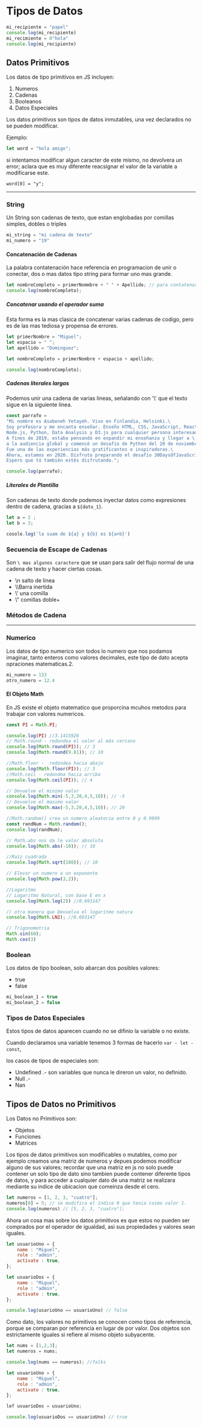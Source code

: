 # Tipos de Datos

```javascript
mi_recipiente = "papel"
console.log(mi_recipiente)
mi_recimiente = 0"hola"
console.log(mi_recipiente)
```

## Datos Primitivos

Los datos de tipo primitivos en JS incluyen:

1. Numeros
2. Cadenas
3. Booleanos
4. Datos Especiales

Los datos primitivos  son tipos de datos inmutables, una vez declarados no se pueden modificar.

Ejemplo:

```javascript
let word = "hola amigo";
```

si intentamos modificar algun caracter de este mismo, no devolvera un error; aclara que es muy diferente reacsignar el valor de la variable a modificarse este.

```
word[0] = "y";
```

---

### String

Un String son cadenas de texto, que estan englobadas por comillas simples, dobles o triples

```javascript
mi_string = "mi cadena de texto"
mi_numero = "19"
```

#### Concatenación de Cadenas

La palabra contatenación hace referencia en programacion de unir o conectar, dos o mas datos tipo string para formar uno mas grande.

```javascript
let nombreCompleto = primerNommbre + " " + Apellido; // para contatenar se usa el operado + unir los strigs
console.log(nombreCompleto);
```

##### Concatenar usando el operador suma

Esta forma es la mas clasica de concatenar varias cadenas de codigo, pero es de las mas tediosa y propensa de errores.

```javascript
let primerNombre = "Miguel";
let espacio = " ";
let apellido = "Dominguez";

let nombreCompleto = primerNombre + espacio + apellido;

console.log(nombreCompleto);
```

##### Cadenas literales largas

Podemos unir una cadena de varias lineas, señalando con '\\' que el texto sigue en la siguiente linea.

```javascript
const parrafo =
"Mi nombre es Asabeneh Yetayeh. Vivo en Finlandia, Helsinki.\
Soy profesora y me encanta enseñar. Enseño HTML, CSS, JavaScript, React, Redux, \
Node.js, Python, Data Analysis y D3.js para cualquier persona interesada en aprender. \
A fines de 2019, estaba pensando en expandir mi enseñanza y llegar a \
a la audiencia global y comencé un desafío de Python del 20 de noviembre al 19 de diciembre.\
Fue una de las experiencias más gratificantes e inspiradoras.\
Ahora, estamos en 2020. Disfruto preparando el desafío 30DaysOfJavaScript y \
Espero que tú también estés disfrutando.";

console.log(parrafo);
```

##### Literales de Plantilla

Son cadenas de texto donde podemos inyectar datos como expresiones dentro de cadena, gracias a `${dato_1}`.

```javascript
let a = 2 ;
let b = 3;

cosole.log('la suam de ${a} y ${b} es ${a+b}')
```

### Secuencia de Escape de Cadenas

Son `\ mas algunos caractere` que se usan para salir del flujo normal de una cadena de texto y hacer ciertas cosas.

* \n salto de linea
* \\\Barra inertida
* \\' una comilla
* \\" comillas doble+

### Métodos de Cadena

---

### Numerico

Los datos de tipo numerico son todos lo numero que nos podamos imaginar, tanto enteros como valores decimales, este tipo de dato acepta opraciones matematicas.2.

```javascript
mi_numero = 133
otro_numero = 12.4
```

#### El Objeto Math

En JS existe el objeto matematico que proporcina mcuhos metodos para trabajar con valores numericos.

```javascript
const PI = Math.PI;

console.log(PI) //3.1415926
// Math.round - redondea el valor al más cercano
console.log(Math.round(PI)); // 3
console.log(Math.round(9.81)); // 10

//Math.floor -  redondea hacia abajo
console.log(Math.floor(PI)); // 3
//Math.ceil - redondea hacia arriba
console.log(Math.ceil(PI)); // 4

// Devuelve el minimo valor
console.log(Math.min(-5,3,20,4,5,10)); // -5
// Devuelve el maximo valor
console.log(Math.max(-5,3,20,4,5,10)); // 20

//Math.random() crea un numero aleatorio entre 0 y 0.9999
const randNum = Math.random();
console.log(randNum);

// Math.abs nos da le valor absoluto
console.log(Math.abs(-10)); // 10

//Raíz cuadrada
console.log(Math.sqrt(100)); // 10

// Elevar un numero a un exponente
console.log(Math.pow(3,2));

//Logaritmo
// Logaritmo Natural, con base E en x
console.log(Math.log(2)) //0.693147

// otra manera que Devuelva el logaritmo natura
console.log(Math.LN2); //0.693147

// Trigonometria
Math.sin(60);
Math.cos(3)

```

### Boolean

Los datos de tipo boolean, solo abarcan dos posibles valores:

- true
- false

```javascript
mi_boolean_1 = true
mi_boolean_2 = false
```

### Tipos de Datos Especiales

Estos tipos de datos aparecen cuando no se difinio la variable o no existe.

Cuando declaramos una variable tenemos 3 formas de hacerlo `var - let - const`,

los casos de tipos de especiales son:

- Undefined .- son variables que nunca le direron un valor, no definido.
- Null .-
- Nan

## Tipos de Datos no Primitivos

Los Datos no Primitivos son:

- Objetos
- Funciones
- Matrices

Los tipos de datos primitivos son modificables o mutables, como por ejemplo creamos una matriz de numeros y depues podemos modificar alguno de sus valores; recordar que una matriz en js no solo puede contener un solo tipo de dato sino tambien puede contener diferente tipos de datos, y para acceder a cualquier dato de una matriz se realizara mediante su indice de ubicacion que comeinza desde el cero.

```javascript
let numeros = [1, 2, 3, "cuatro"];
numeros[0] = 5; // se modifica el indice 0 que tenia coimo valor 1.
console.log(numeros) // [5, 2, 3, "cuatro"];
```

Ahora un cosa mas sobre los datos primitivos es que estos no pueden ser comprados por el operador de igualdad, asi sus propiedades y valores sean iguales.

```javascript
let usuarioUno = {
	name : "Miguel",
	role : "admin",
	activate : true,
};

let usuarioDos = {
	name : "Miguel",
	role : "admin",
	activate : true,
};

console.log(usarioUno == usuarioUno) // false
```

Como dato, los valores no primitivos se conocen como tipos de referencia, porque se comparan por referencia en lugar de por valor. Dos objetos son estrictamente iguales si refiere al mismo objeto subyacente.

```javascript
let nums = [1,2,3];
let numeros = nums;

console.log(nums == numeros); //falks

let usuarioUno = {
	name : "Miguel",
	role : "admin",
	activate : true,
};

lef usuarioDos = usuarioUno;

console.log(usuarioDos == usuarioUno) // true
```

